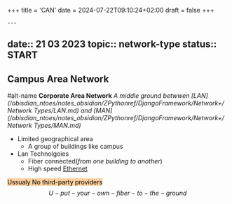 +++
title = 'CAN'
date = 2024-07-22T09:10:24+02:00
draft = false
+++

    ---
date:: 21 03 2023
topic:: network-type
status:: START
---
## Campus Area Network

#alt-name **Corporate Area Network**
*A middle ground betwwen [LAN](/obisdian_ntoes/notes_obsidian/ZPythonref/DjangoFramework/Network+/Network Types/LAN.md) and [MAN](/obisdian_ntoes/notes_obsidian/ZPythonref/DjangoFramework/Network+/Network Types/MAN.md)*
$$ $$ 
- Limited geographical area
	- A group of buildings like campus
- Lan Technolgoies 
	- Fiber connected(*from one building to another*)
	- High speed [Ethernet](/obisdian_ntoes/notes_obsidian/ZPythonref/DjangoFramework/Network+/Ref_OSI/Ethernet.md)

<mark style="background: #FFB86CA6;">Ussualy No third-party providers</mark>
$$ U-put-your-own-fiber-to-the-ground $$